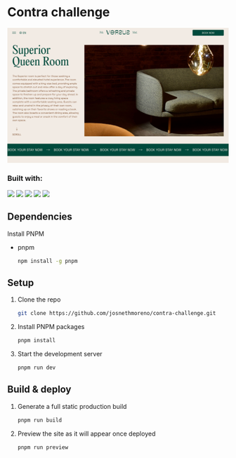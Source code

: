 # Contra challenge

![](https://github.com/josnethmoreno/contra-challenge/blob/master/public/preview.png?raw=true)

### Built with:

![](https://img.shields.io/badge/HTML5-E34F26?style=for-the-badge&logo=html5&logoColor=white) ![](https://img.shields.io/badge/CSS3-1572B6?style=for-the-badge&logo=css3&logoColor=white) ![](https://img.shields.io/badge/JavaScript-323330?style=for-the-badge&logo=javascript&logoColor=F7DF1E) ![](https://img.shields.io/badge/GreenSock-57a818.svg?style=for-the-badge&logo=GreenSock&logoColor=white) ![](https://img.shields.io/badge/vite-%23646CFF.svg?style=for-the-badge&logo=vite&logoColor=white)

## Dependencies

Install PNPM

* pnpm
  ```sh
  npm install -g pnpm

## Setup

1. Clone the repo
   ```sh
   git clone https://github.com/josnethmoreno/contra-challenge.git
   ```
   
2. Install PNPM packages
   ```sh
   pnpm install
   ```
   
3. Start the development server
   ```sh
   pnpm run dev
   ```

## Build & deploy

1. Generate a full static production build
   ```sh
   pnpm run build
   ```
   
2. Preview the site as it will appear once deployed
   ```sh
   pnpm run preview
   ```
